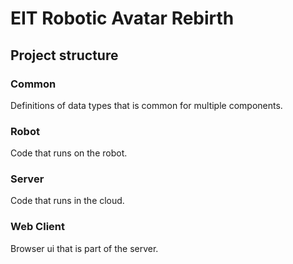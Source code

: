 # EIT Robotic Avatar Rebirth

## Project structure

### Common
Definitions of data types that is common for multiple components. 

### Robot
Code that runs on the robot.

### Server
Code that runs in the cloud.

### Web Client
Browser ui that is part of the server.